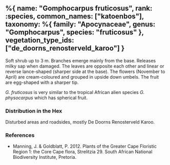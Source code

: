 %{
    name: "Gomphocarpus fruticosus",
    rank: :species,
    common_names: ["katoenbos"],
    taxonomy: %{
        family: "Apocynaceae",
        genus: "Gomphocarpus",
        species: "fruticosus"
    },
    vegetation_type_ids: ["de_doorns_renosterveld_karoo"]
}
---

Soft shrub up to 3 m. Branches emerge mainly from the base. Releases milky sap when damaged.
The leaves are opposite each other and linear or reverse lance-shaped (sharper side at the base). The flowers (November to April)
are cream-coloured and grouped in upside down umbels. The fruit are egg-shaped with a sharper tip.

<!-- read more -->

*G. fruticosus* is very similar to the tropical African alien species *G. physocarpus* which has spherical fruit.

### Distribution in the Hex

Disturbed areas and roadsides, mostly De Doorns Renosterveld Karoo.

### References

* Manning, J. & Goldblatt, P. 2012. Plants of the Greater Cape Floristic Region 1: the Core Cape flora, Strelitzia 29. South African National Biodiversity Institute, Pretoria.